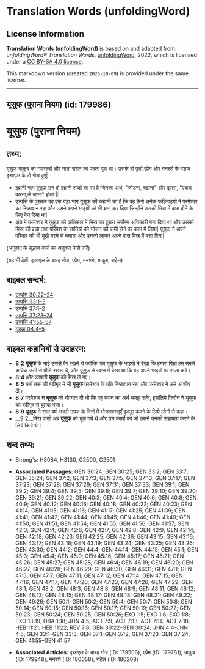 # Translation Words (unfoldingWord)

## License Information

**Translation Words (unfoldingWord)** is based on and adapted from: _unfoldingWord® Translation Words_, [unfoldingWord](https://unfoldingword.org/utw), 2022, which is licensed under a [CC BY-SA 4.0 license](https://creativecommons.org/licenses/by-sa/4.0/legalcode.en).

This markdown version (created `2025-10-09`) is provided under the same license.



--------------------------------

## यूसुफ (पुराना नियम) (id: 179986)

यूसुफ (पुराना नियम)
===================

तथ्य:
-----

यूसुफ याकूब का ग्यारहवां और माता राहेल का पहला पुत्र था। उसके दो पुत्रों,एप्रैम और मनश्शे के वंशज इस्राएल के दो गोत्र हुए\|

* इब्रानी नाम यूसुफ़ उन दो इब्रानी शब्दों का सा है जिनका अर्थ, "जोड़ना, बढाना" और दूसरा, "एकत्र करना,ले जाना" होता है\|
* उत्पत्ति के पुस्तक का एक बड़ा भाग युसूफ की कहानी का है कि वह कैसे अनेक कठिनाइयों में परमेश्वर का निष्ठावान रहा और उसने अपने भाइयों को भी क्षमा कर दिया जिन्होंने उसको मिस्र में दास होने के लिए बेच दिया था\|
* अंत में परमेश्वर ने यूसुफ़ को अधिकार में मिस्र का दूसरा सर्वोच्च अधिकारी बना दिया था और उसको मिस्र की प्रजा तथा परिवेश के जातियों को भोजन की कमी होने पर काम में लिया\| यूसुफ़ ने अपने परिवार को भी भूखे मरने से बचाया और उनको लाकर अपने पास मिस्र में बसा दिया\|

(अनुवाद के सुझाव नामों का अनुवाद कैसे करें)

(यह भी देखें: इस्राएल के बारह गोत्र, एप्रैम, मनश्शे, याकूब, राहेल)

बाइबल सन्दर्भ:
--------------

* [उत्पत्ति 30:22–24](https://ref.ly/Gen30:22-Gen30:24)
* [उत्पत्ति 33:1–3](https://ref.ly/Gen33:1-Gen33:3)
* [उत्पत्ति 37:1–2](https://ref.ly/Gen37:1-Gen37:2)
* [उत्पत्ति 37:23–24](https://ref.ly/Gen37:23-Gen37:24)
* [उत्पत्ति 41:55–57](https://ref.ly/Gen41:55-Gen41:57)
* [यूहन्ना 04:4–5](https://ref.ly/John4:4-John4:5)

बाइबल कहानियों से उदाहरण:
-------------------------

* **8:2** **यूसुफ** के भाई उससे बैर रखते थे क्योंकि जब यूसुफ के भाइयो ने देखा कि हमारा पिता हम सबसे अधिक उसी से प्रीति रखता है, और यूसुफ ने स्वप्न में देखा था कि वह अपने भाइयो पर राज्य करे।
* **8:4** और व्यापारी **यूसुफ** को मिस्र ले गए।
* **8:5** यहाँ तक की बंदीगृह में भी **यूसुफ** परमेश्वर के प्रति निष्ठावान रहा और परमेश्वर ने उसे आशीष दी।
* **8:7** परमेश्वर ने **यूसुफ** को योग्यता दी थी कि वह स्वप्न का अर्थ समझ सके, इसलिये फ़िरौन ने यूसुफ को बंदीगृह से बुलवा भेजा।
* **8:9** **यूसुफ** ने सात वर्ष अच्छी उपज के दिनों में भोजनवस्तुएँ इकट्ठा करने के लिये लोगों से कहा।
* \_\_[9:2](rc://*/tn/help/obs/09/02)\_\_मिस्र वासी अब **यूसुफ** को भूल गये थे और उन कार्यो को जो उसने उनकी सहायता करने के लिये किये थे।

शब्द तथ्य:
----------

* Strong's: H3084, H3130, G2500, G2501

* **Associated Passages:** GEN 30:24; GEN 30:25; GEN 33:2; GEN 33:7; GEN 35:24; GEN 37:2; GEN 37:3; GEN 37:5; GEN 37:13; GEN 37:17; GEN 37:23; GEN 37:28; GEN 37:29; GEN 37:31; GEN 37:33; GEN 39:1; GEN 39:2; GEN 39:4; GEN 39:5; GEN 39:6; GEN 39:7; GEN 39:10; GEN 39:20; GEN 39:21; GEN 39:22; GEN 40:3; GEN 40:4; GEN 40:6; GEN 40:8; GEN 40:9; GEN 40:12; GEN 40:16; GEN 40:18; GEN 40:22; GEN 40:23; GEN 41:14; GEN 41:15; GEN 41:16; GEN 41:17; GEN 41:25; GEN 41:39; GEN 41:41; GEN 41:42; GEN 41:44; GEN 41:45; GEN 41:46; GEN 41:49; GEN 41:50; GEN 41:51; GEN 41:54; GEN 41:55; GEN 41:56; GEN 41:57; GEN 42:3; GEN 42:4; GEN 42:6; GEN 42:7; GEN 42:8; GEN 42:9; GEN 42:14; GEN 42:18; GEN 42:23; GEN 42:25; GEN 42:36; GEN 43:15; GEN 43:16; GEN 43:17; GEN 43:18; GEN 43:19; GEN 43:24; GEN 43:25; GEN 43:26; GEN 43:30; GEN 44:2; GEN 44:4; GEN 44:14; GEN 44:15; GEN 45:1; GEN 45:3; GEN 45:4; GEN 45:9; GEN 45:16; GEN 45:17; GEN 45:21; GEN 45:26; GEN 45:27; GEN 45:28; GEN 46:4; GEN 46:19; GEN 46:20; GEN 46:27; GEN 46:28; GEN 46:29; GEN 46:30; GEN 46:31; GEN 47:1; GEN 47:5; GEN 47:7; GEN 47:11; GEN 47:12; GEN 47:14; GEN 47:15; GEN 47:16; GEN 47:17; GEN 47:20; GEN 47:23; GEN 47:26; GEN 47:29; GEN 48:1; GEN 48:2; GEN 48:3; GEN 48:8; GEN 48:9; GEN 48:11; GEN 48:12; GEN 48:13; GEN 48:15; GEN 48:17; GEN 48:18; GEN 48:21; GEN 49:22; GEN 49:26; GEN 50:1; GEN 50:2; GEN 50:4; GEN 50:7; GEN 50:8; GEN 50:14; GEN 50:15; GEN 50:16; GEN 50:17; GEN 50:19; GEN 50:22; GEN 50:23; GEN 50:24; GEN 50:25; GEN 50:26; EXO 1:5; EXO 1:6; EXO 1:8; EXO 13:19; OBA 1:18; JHN 4:5; ACT 7:9; ACT 7:13; ACT 7:14; ACT 7:18; HEB 11:21; HEB 11:22; REV 7:8; GEN 30:22–GEN 30:24; JHN 4:4–JHN 4:5; GEN 33:1–GEN 33:3; GEN 37:1–GEN 37:2; GEN 37:23–GEN 37:24; GEN 41:55–GEN 41:57
* **Associated Articles:** इस्राएल के बारह गोत्र (ID: 179506); एप्रैम (ID: 179781); याकूब (ID: 179948); मनश्शे (ID: 180058); राहेल (ID: 180208)

